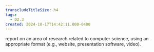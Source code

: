 ```yaml
---
transcludeTitleSize: h4
tags:
  - D2.3
created: 2024-10-17T14:42:11.000-0400
---
```

report on an area of research related to computer science, using an appropriate format (e.g., website, presentation software, video).
